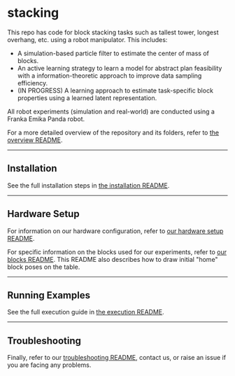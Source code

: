 # stacking

This repo has code for block stacking tasks such as tallest tower, longest overhang, etc. using a robot manipulator. This includes:

* A simulation-based particle filter to estimate the center of mass of blocks.
* An active learning strategy to learn a model for abstract plan feasibility with a information-theoretic approach to improve data sampling efficiency.
* (IN PROGRESS) A learning approach to estimate task-specific block properties using a learned latent representation.

All robot experiments (simulation and real-world) are conducted using a Franka Emika Panda robot.

For a more detailed overview of the repository and its folders, refer to [the overview README](./doc/overview.md).

---

## Installation
See the full installation steps in [the installation README](./doc/installation.md).
  
---

## Hardware Setup
For information on our hardware configuration, refer to [our hardware setup README](./doc/hardware.md).

For specific information on the blocks used for our experiments, refer to [our blocks README](./doc/blocks.md). This README also describes how to draw initial "home" block poses on the table.

---

## Running Examples
See the full execution guide in [the execution README](./doc/execution.md).

---

## Troubleshooting

Finally, refer to our [troubleshooting README](./doc/troubleshooting.md), contact us, or raise an issue if you are facing any problems.
